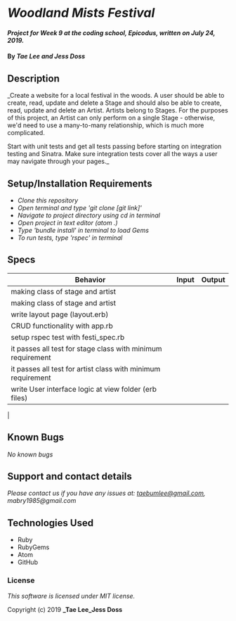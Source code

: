 # _Woodland Mists Festival_

#### _Project for Week 9 at the coding school, Epicodus, written on July 24, 2019._

#### By _**Tae Lee and Jess Doss**_

## Description

_Create a website for a local festival in the woods. A user should be able to create, read, update and delete a Stage and should also be able to create, read, update and delete an Artist. Artists belong to Stages. For the purposes of this project, an Artist can only perform on a single Stage - otherwise, we'd need to use a many-to-many relationship, which is much more complicated.

Start with unit tests and get all tests passing before starting on integration testing and Sinatra. Make sure integration tests cover all the ways a user may navigate through your pages._

## Setup/Installation Requirements

* _Clone this repository_
* _Open terminal and type 'git clone [git link]'_
* _Navigate to project directory using cd in terminal_
* _Open project in text editor (atom .)_
* _Type 'bundle install' in terminal to load Gems_
* _To run tests, type 'rspec' in terminal_

## Specs
| Behavior      | Input         | Output |
| ------------- |:-------------:| ------:|
| making class of stage and artist  |
| making class of stage and artist  |
| write layout page (layout.erb)  |
| CRUD functionality with app.rb |
| setup rspec test with festi_spec.rb|
| it passes all test for stage class with minimum requirement|
| it passes all test for artist class with minimum requirement|
| write User interface logic at view folder (erb files)|
| 




## Known Bugs

_No known bugs_

## Support and contact details

_Please contact us if you have any issues at: taebumlee@gmail.com, mabry1985@gmail.com_

## Technologies Used

* Ruby
* RubyGems
* Atom
* GitHub

### License
_This software is licensed under MIT license._

Copyright (c) 2019 **_Tae Lee_Jess Doss**
